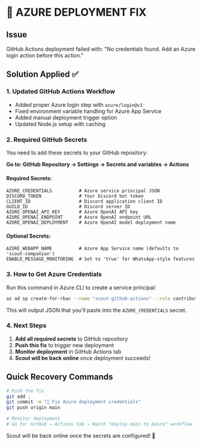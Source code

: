 # 🚨 AZURE DEPLOYMENT FIX

## Issue
GitHub Actions deployment failed with: "No credentials found. Add an Azure login action before this action."

## Solution Applied ✅

### 1. Updated GitHub Actions Workflow
- Added proper Azure login step with `azure/login@v1`
- Fixed environment variable handling for Azure App Service
- Added manual deployment trigger option
- Updated Node.js setup with caching

### 2. Required GitHub Secrets
You need to add these secrets to your GitHub repository:

**Go to: GitHub Repository → Settings → Secrets and variables → Actions**

#### Required Secrets:
```
AZURE_CREDENTIALS          # Azure service principal JSON
DISCORD_TOKEN              # Your Discord bot token
CLIENT_ID                  # Discord application client ID  
GUILD_ID                   # Discord server ID
AZURE_OPENAI_API_KEY       # Azure OpenAI API key
AZURE_OPENAI_ENDPOINT      # Azure OpenAI endpoint URL
AZURE_OPENAI_DEPLOYMENT    # Azure OpenAI model deployment name
```

#### Optional Secrets:
```
AZURE_WEBAPP_NAME          # Azure App Service name (defaults to 'scout-companion')
ENABLE_MESSAGE_MONITORING  # Set to 'true' for WhatsApp-style features
```

### 3. How to Get Azure Credentials

Run this command in Azure CLI to create a service principal:

```bash
az ad sp create-for-rbac --name "scout-github-actions" --role contributor --scopes /subscriptions/{subscription-id}/resourceGroups/{resource-group} --sdk-auth
```

This will output JSON that you'll paste into the `AZURE_CREDENTIALS` secret.

### 4. Next Steps

1. **Add all required secrets** to GitHub repository
2. **Push this fix** to trigger new deployment  
3. **Monitor deployment** in GitHub Actions tab
4. **Scout will be back online** once deployment succeeds!

## Quick Recovery Commands

```bash
# Push the fix
git add .
git commit -m "🔧 Fix Azure deployment credentials"
git push origin main

# Monitor deployment
# Go to: GitHub → Actions tab → Watch "Deploy main to Azure" workflow
```

Scout will be back online once the secrets are configured! 🚀

